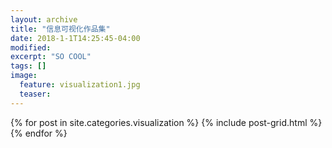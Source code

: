 ```yaml
---
layout: archive
title: "信息可视化作品集"
date: 2018-1-1T14:25:45-04:00
modified:
excerpt: "SO COOL"
tags: []
image: 
  feature: visualization1.jpg
  teaser:
---
```



<div class="tiles">
{% for post in site.categories.visualization %}
  {% include post-grid.html %}
{% endfor %}
</div><!-- /.tiles 把所有categories 有 visualization 的列出来-->
